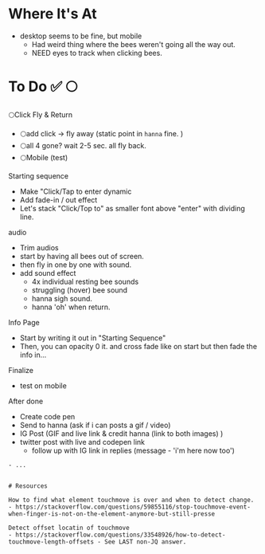 # Where It's At
- desktop seems to be fine, but mobile 
  - Had weird thing where the bees weren't going all the way out. 
  - NEED eyes to track when clicking bees. 

# To Do ✅ 🌕

🌕Click Fly & Return
- 🌕add click -> fly away (static point in `hanna` fine. )
- 🌕all 4 gone? wait 2-5 sec. all fly back. 
- 🌕Mobile (test)

Starting sequence
- Make "Click/Tap to enter dynamic
- Add fade-in / out effect
- Let's stack "Click/Top to" as smaller font above "enter" with dividing line.

audio
- Trim audios
- start by having all bees out of screen.
- then fly in one by one with sound.  
- add sound effect
  - 4x individual resting bee sounds
  - struggling (hover) bee sound
  - hanna sigh sound.
  - hanna 'oh' when return. 

Info Page
- Start by writing it out in "Starting Sequence"
- Then, you can opacity 0 it. and cross fade like on start but then fade the info in...

Finalize
- test on mobile

After done
- Create code pen 
- Send to hanna (ask if i can posts a gif / video)
- IG Post (GIF and live link & credit hanna (link to both images) )
- twitter post with live and codepen link 
  - follow up with IG link in replies (message - 'i'm here now too')

~~~
- ...


# Resources

How to find what element touchmove is over and when to detect change. 
- https://stackoverflow.com/questions/59855116/stop-touchmove-event-when-finger-is-not-on-the-element-anymore-but-still-presse

Detect offset locatin of touchmove
- https://stackoverflow.com/questions/33548926/how-to-detect-touchmove-length-offsets - See LAST non-JQ answer. 
